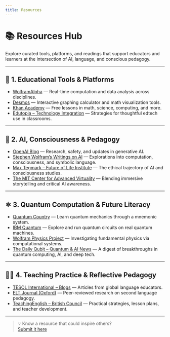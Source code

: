 ```yaml
---
title: Resources
---
```


# 📚 Resources Hub

Explore curated tools, platforms, and readings that support educators and learners at the intersection of AI, language, and conscious pedagogy.

---

## 📘 1. Educational Tools & Platforms

- [WolframAlpha](https://www.wolframalpha.com/) — Real-time computation and data analysis across disciplines.
- [Desmos](https://www.desmos.com/) — Interactive graphing calculator and math visualization tools.
- [Khan Academy](https://www.khanacademy.org/) — Free lessons in math, science, computing, and more.
- [Edutopia – Technology Integration](https://www.edutopia.org/technology-integration) — Strategies for thoughtful edtech use in classrooms.

---

## 🧠 2. AI, Consciousness & Pedagogy

- [OpenAI Blog](https://openai.com/blog) — Research, safety, and updates in generative AI.
- [Stephen Wolfram’s Writings on AI](https://writings.stephenwolfram.com) — Explorations into computation, consciousness, and symbolic language.
- [Max Tegmark – Future of Life Institute](https://futureoflife.org/team/max-tegmark/) — The ethical trajectory of AI and consciousness studies.
- [The MIT Center for Advanced Virtuality](https://virtuality.mit.edu) — Blending immersive storytelling and critical AI awareness.

---

## ⚛️ 3. Quantum Computation & Future Literacy

- [Quantum Country](https://quantum.country) — Learn quantum mechanics through a mnemonic system.
- [IBM Quantum](https://quantum-computing.ibm.com/) — Explore and run quantum circuits on real quantum machines.
- [Wolfram Physics Project](https://www.wolframphysics.org) — Investigating fundamental physics via computational systems.
- [The Daily Qubit – Quantum & AI News](https://resonance-newsletters.beehiiv.com/subscribe?_bhlid=1caa0a078bf5814a3abb744f4c064f6fe58b6da0&utm_campaign=the-daily-qubit-traffic-flow-prediction-us-space-force-to-fly-most-advanced-quantum-inertial-sensor-in-space-and-more&utm_medium=newsletter&utm_source=resonance-newsletters.beehiiv.com) — A digest of breakthroughs in quantum computing, AI, and deep tech.

---

## 🧑‍🏫 4. Teaching Practice & Reflective Pedagogy

- [TESOL International – Blogs](https://www.tesol.org/connect/blog) — Articles from global language educators.
- [ELT Journal (Oxford)](https://academic.oup.com/eltj) — Peer-reviewed research on second language pedagogy.
- [TeachingEnglish – British Council](https://www.teachingenglish.org.uk/) — Practical strategies, lesson plans, and teacher development.

---

> 💡 Know a resource that could inspire others?  
> [Submit it here](https://docs.google.com/forms/d/e/1FAIpQLSdU05wDy1l6EdJxO99UQ4jCvYn35QcMWsGZKb62c8OkskCNig/viewform?usp=header)

